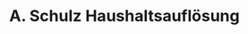 ---
title: "A. Schulz Haushaltsauflösung"
url: /wurzen/a-schulz-haushaltsaufloesung/
shop: Gebrauchtwaren
---